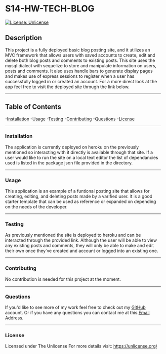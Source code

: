 
# S14-HW-TECH-BLOG    

[![License: Unlicense](https://img.shields.io/badge/license-Unlicense-blue.svg)](http://unlicense.org/)
        
##  Description
This project is a fully deployed basic blog posting site, and it utilizes an MVC framework that allows users with saved accounts to create, edit and delete both blog posts and comments to existing posts. This site uses the mysql dialect with sequelize to store and manipulate information on users, posts and comments. It also uses handle bars to generate display pages and makes use of express sessions to register when a user has successfully logged in or created an account. For a more direct look at the app feel free to visit the deployed site through the link below.

-----

## Table of Contents
-[Installation](#installation)
-[Usage](#usage)
-[Testing](#testing)
-[Contributing](#contributing)
-[Questions](#questions)
-[License](#license)

---

### Installation

The application is currently deployed on heroku on the previously mentioned so interacting with it directly is available through that site. If a user would like to run the site on a local text editor the list of dependancies used is listed in the package json file provided in the directory. 

---

### Usage

This application is an example of a funtional posting site that allows for creating, editing, and deleting posts made by a varified user. It is a good starter template that can be used as reference or expanded on depending on the needs of the developer.

---

### Testing

 As previously mentioned the site is deployed to heroku and can be interacted through the provided link. Although the user will be able to view any existing posts and comments, they will only be able to make and edit their own once they've created and account or logged into an existing one. 

 ---

 ### Contributing

No contribution is needed for this project at the moment.

---

### Questions

If you'd like to see more of my work feel free to check out my [GitHub](https://github.com/joe-toni) account.
Or if you have any questions you can contact me at this [Email](mailto:joefaburrieta@gmail.com) Address.

---

### License

Licensed under The Unlicense
For more details visit: https://unlicense.org/

